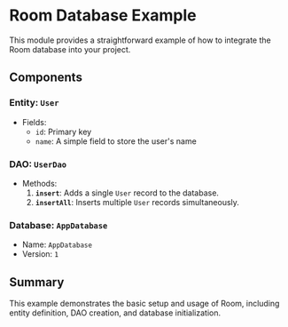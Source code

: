 # Room Database Example

This module provides a straightforward example of how to integrate the Room database into your project.

## Components

### Entity: `User`
- Fields:
    - `id`: Primary key
    - `name`: A simple field to store the user's name

### DAO: `UserDao`
- Methods:
    1. **`insert`**: Adds a single `User` record to the database.
    2. **`insertAll`**: Inserts multiple `User` records simultaneously.

### Database: `AppDatabase`
- Name: `AppDatabase`
- Version: `1`

## Summary
This example demonstrates the basic setup and usage of Room, including entity definition, DAO creation, and database initialization.
